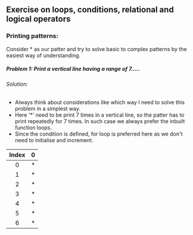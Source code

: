 ## Exercise on loops, conditions, relational and logical operators

### Printing patterns:

Consider * as our patter and try to solve basic to complex patterns by the easiest way of understanding.

##### Problem 1:	Print a vertical line having a range of 7.....

###### Solution:

- Always think about considerations like which way I need to solve this problem in a simplest way.
- Here '*' need to be print 7 times in a vertical line, so the patter has to print repeatedly for 7 times. In such case we always prefer the inbuilt function loops.
- Since the condition is defined, for loop is preferred here as we don't need to initialise and increment.

| Index |  0   |
| :---: | :--: |
|   0   |  *   |
|   1   |  *   |
|   2   |  *   |
|   3   |  *   |
|   4   |  *   |
|   5   |  *   |
|   6   |  *   |



